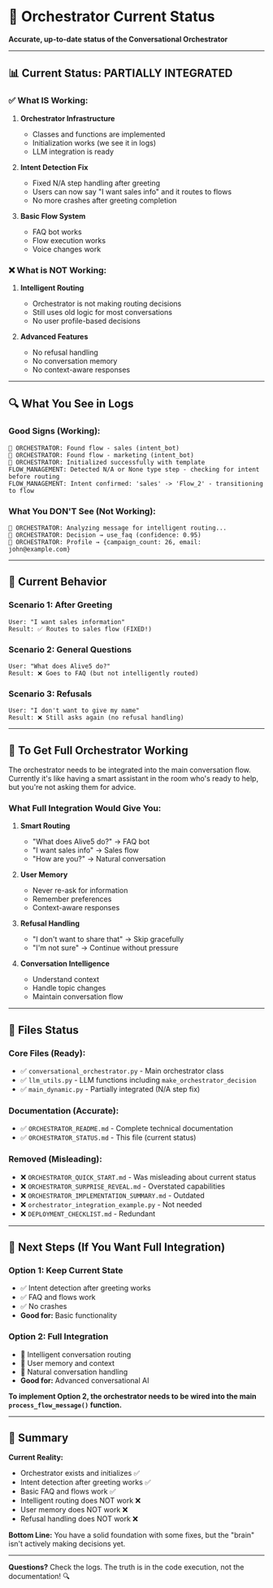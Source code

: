 # 🧠 Orchestrator Current Status

**Accurate, up-to-date status of the Conversational Orchestrator**

---

## 📊 **Current Status: PARTIALLY INTEGRATED**

### ✅ **What IS Working:**
1. **Orchestrator Infrastructure**
   - Classes and functions are implemented
   - Initialization works (we see it in logs)
   - LLM integration is ready

2. **Intent Detection Fix**
   - Fixed N/A step handling after greeting
   - Users can now say "I want sales info" and it routes to flows
   - No more crashes after greeting completion

3. **Basic Flow System**
   - FAQ bot works
   - Flow execution works
   - Voice changes work

### ❌ **What is NOT Working:**
1. **Intelligent Routing**
   - Orchestrator is not making routing decisions
   - Still uses old logic for most conversations
   - No user profile-based decisions

2. **Advanced Features**
   - No refusal handling
   - No conversation memory
   - No context-aware responses

---

## 🔍 **What You See in Logs**

### **Good Signs (Working):**
```
🧠 ORCHESTRATOR: Found flow - sales (intent_bot)
🧠 ORCHESTRATOR: Found flow - marketing (intent_bot)
🧠 ORCHESTRATOR: Initialized successfully with template
FLOW_MANAGEMENT: Detected N/A or None type step - checking for intent before routing
FLOW_MANAGEMENT: Intent confirmed: 'sales' -> 'Flow_2' - transitioning to flow
```

### **What You DON'T See (Not Working):**
```
🧠 ORCHESTRATOR: Analyzing message for intelligent routing...
🧠 ORCHESTRATOR: Decision → use_faq (confidence: 0.95)
👤 ORCHESTRATOR: Profile → {campaign_count: 26, email: john@example.com}
```

---

## 🎯 **Current Behavior**

### **Scenario 1: After Greeting**
```
User: "I want sales information"
Result: ✅ Routes to sales flow (FIXED!)
```

### **Scenario 2: General Questions**
```
User: "What does Alive5 do?"
Result: ❌ Goes to FAQ (but not intelligently routed)
```

### **Scenario 3: Refusals**
```
User: "I don't want to give my name"
Result: ❌ Still asks again (no refusal handling)
```

---

## 🚀 **To Get Full Orchestrator Working**

The orchestrator needs to be integrated into the main conversation flow. Currently it's like having a smart assistant in the room who's ready to help, but you're not asking them for advice.

### **What Full Integration Would Give You:**

1. **Smart Routing**
   - "What does Alive5 do?" → FAQ bot
   - "I want sales info" → Sales flow
   - "How are you?" → Natural conversation

2. **User Memory**
   - Never re-ask for information
   - Remember preferences
   - Context-aware responses

3. **Refusal Handling**
   - "I don't want to share that" → Skip gracefully
   - "I'm not sure" → Continue without pressure

4. **Conversation Intelligence**
   - Understand context
   - Handle topic changes
   - Maintain conversation flow

---

## 📁 **Files Status**

### **Core Files (Ready):**
- ✅ `conversational_orchestrator.py` - Main orchestrator class
- ✅ `llm_utils.py` - LLM functions including `make_orchestrator_decision`
- ✅ `main_dynamic.py` - Partially integrated (N/A step fix)

### **Documentation (Accurate):**
- ✅ `ORCHESTRATOR_README.md` - Complete technical documentation
- ✅ `ORCHESTRATOR_STATUS.md` - This file (current status)

### **Removed (Misleading):**
- ❌ `ORCHESTRATOR_QUICK_START.md` - Was misleading about current status
- ❌ `ORCHESTRATOR_SURPRISE_REVEAL.md` - Overstated capabilities
- ❌ `ORCHESTRATOR_IMPLEMENTATION_SUMMARY.md` - Outdated
- ❌ `orchestrator_integration_example.py` - Not needed
- ❌ `DEPLOYMENT_CHECKLIST.md` - Redundant

---

## 🎯 **Next Steps (If You Want Full Integration)**

### **Option 1: Keep Current State**
- ✅ Intent detection after greeting works
- ✅ FAQ and flows work
- ✅ No crashes
- **Good for:** Basic functionality

### **Option 2: Full Integration**
- 🚀 Intelligent conversation routing
- 🧠 User memory and context
- 💬 Natural conversation handling
- **Good for:** Advanced conversational AI

**To implement Option 2, the orchestrator needs to be wired into the main `process_flow_message()` function.**

---

## 📝 **Summary**

**Current Reality:**
- Orchestrator exists and initializes ✅
- Intent detection after greeting works ✅
- Basic FAQ and flows work ✅
- Intelligent routing does NOT work ❌
- User memory does NOT work ❌
- Refusal handling does NOT work ❌

**Bottom Line:** You have a solid foundation with some fixes, but the "brain" isn't actively making decisions yet.

---

**Questions?** Check the logs. The truth is in the code execution, not the documentation! 🔍
